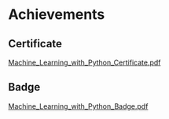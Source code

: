 

# Achievements
## Certificate
[Machine_Learning_with_Python_Certificate.pdf](https://prod-files-secure.s3.us-west-2.amazonaws.com/03e82b26-cccb-4906-bb56-adabcbdc0655/0f35a87e-0c16-48ac-af62-4e4cc34c6a19/Machine_Learning_with_Python_Certificate.pdf?X-Amz-Algorithm=AWS4-HMAC-SHA256&X-Amz-Content-Sha256=UNSIGNED-PAYLOAD&X-Amz-Credential=ASIAZI2LB466VDWVZUTT%2F20250131%2Fus-west-2%2Fs3%2Faws4_request&X-Amz-Date=20250131T081842Z&X-Amz-Expires=3600&X-Amz-Security-Token=IQoJb3JpZ2luX2VjELD%2F%2F%2F%2F%2F%2F%2F%2F%2F%2FwEaCXVzLXdlc3QtMiJHMEUCIGR2UpkuU0HVlwkbq472IurP4jAkES8Q8fRQ2mk7keXaAiEA8eYA4m1a8Z9cLaptZ1Qzmn0OVes4EbyeG47mGpNEylYqiAQIuf%2F%2F%2F%2F%2F%2F%2F%2F%2F%2FARAAGgw2Mzc0MjMxODM4MDUiDO3QJQv9WUEnP1M4bCrcA5d0eTfernH0p17ZJKNUrN3AeaFd7ZBhHG8Ew6wsi607VduT8o2Q%2BSnQl7N41ZERW4uzE1j8TSMoQOs1Mk2RaJsmNgdemKF2UIqOP%2FKOtQtgyOpmF7%2Bp3I%2B%2FgXa3i78ANmpisrR1GoNlKFyROKQGSJVqNkgLDmJEgw8ZpdTTV4AKVkN91gCCpkyifhSsZD5xthOldbILEJT%2BZ%2BSGgWcjs8d%2F%2BKlhNloYbWxKOik7R%2FBjtKQkbgA649qFdhb%2F%2F0OeDJEQdcXMjapCBS9Neh1YxBqIf8oNm1iVijICz7HNOGO9mNGpa6msnOY1xmNZ4v8NqfEKsc%2Bftq7BpmHrBAb4XLnnTn2DTcFgSa0Qjefu6Uck%2F0IlqFpROuwByC2z2ZIyZ58V6S%2FmhRMYJTuk4qnGJhgwjbMPSP544ms4Yce7xekUTga5%2Ba1poyVKVMUufZR%2Bu8X%2Bl%2ByTb7a%2BsaJTHx%2BtkPzjES0g8pizin%2FjcUKv0nWb7QBN66mlGECr%2Bvpz7oxlAD5P09S%2BH2lcyQzhuYZdQfCgZf7Mb1i3KLk5Vqf2%2F0SX3WHYSMUM%2FrqwTiWuZnpWkhYWo05Usgf8lqGnInmIABQ6e1Qt3eOmJ7Rd8a4Q9mvK8JhbDFhE9x2y%2FVHyMND98bwGOqUB2jcPusPbWIMrlnJ2Ah3o3hR8Vt52OmHn%2BLAyTI1JZnaI0qDctAQqASJDfTW5hGbeOg5s%2B4SlYmYLfQUW7q%2FA6B3VOfm1yp6y7Ud5xwSqNXIcosU4p%2BYWydDYQc0UjzGAO6fLQG6kd%2Fxh%2F7jZ6%2FdVo4ly3pyzOsGNU94ShmBf3Zn2tDUfW2v2e5U%2BafOQSLnVlDRQRCL9PeNQiopd3V%2Fm8VbYVkLr&X-Amz-Signature=bf64f518cadc1d3321e255cee2c6e1ed5d795512cc827c44d7a7dd6679f06a36&X-Amz-SignedHeaders=host&x-id=GetObject)
## Badge
[Machine_Learning_with_Python_Badge.pdf](https://prod-files-secure.s3.us-west-2.amazonaws.com/03e82b26-cccb-4906-bb56-adabcbdc0655/ff622a22-73d6-44e3-9c7b-e89a8e61b7aa/Machine_Learning_with_Python_Badge.pdf?X-Amz-Algorithm=AWS4-HMAC-SHA256&X-Amz-Content-Sha256=UNSIGNED-PAYLOAD&X-Amz-Credential=ASIAZI2LB466VDWVZUTT%2F20250131%2Fus-west-2%2Fs3%2Faws4_request&X-Amz-Date=20250131T081842Z&X-Amz-Expires=3600&X-Amz-Security-Token=IQoJb3JpZ2luX2VjELD%2F%2F%2F%2F%2F%2F%2F%2F%2F%2FwEaCXVzLXdlc3QtMiJHMEUCIGR2UpkuU0HVlwkbq472IurP4jAkES8Q8fRQ2mk7keXaAiEA8eYA4m1a8Z9cLaptZ1Qzmn0OVes4EbyeG47mGpNEylYqiAQIuf%2F%2F%2F%2F%2F%2F%2F%2F%2F%2FARAAGgw2Mzc0MjMxODM4MDUiDO3QJQv9WUEnP1M4bCrcA5d0eTfernH0p17ZJKNUrN3AeaFd7ZBhHG8Ew6wsi607VduT8o2Q%2BSnQl7N41ZERW4uzE1j8TSMoQOs1Mk2RaJsmNgdemKF2UIqOP%2FKOtQtgyOpmF7%2Bp3I%2B%2FgXa3i78ANmpisrR1GoNlKFyROKQGSJVqNkgLDmJEgw8ZpdTTV4AKVkN91gCCpkyifhSsZD5xthOldbILEJT%2BZ%2BSGgWcjs8d%2F%2BKlhNloYbWxKOik7R%2FBjtKQkbgA649qFdhb%2F%2F0OeDJEQdcXMjapCBS9Neh1YxBqIf8oNm1iVijICz7HNOGO9mNGpa6msnOY1xmNZ4v8NqfEKsc%2Bftq7BpmHrBAb4XLnnTn2DTcFgSa0Qjefu6Uck%2F0IlqFpROuwByC2z2ZIyZ58V6S%2FmhRMYJTuk4qnGJhgwjbMPSP544ms4Yce7xekUTga5%2Ba1poyVKVMUufZR%2Bu8X%2Bl%2ByTb7a%2BsaJTHx%2BtkPzjES0g8pizin%2FjcUKv0nWb7QBN66mlGECr%2Bvpz7oxlAD5P09S%2BH2lcyQzhuYZdQfCgZf7Mb1i3KLk5Vqf2%2F0SX3WHYSMUM%2FrqwTiWuZnpWkhYWo05Usgf8lqGnInmIABQ6e1Qt3eOmJ7Rd8a4Q9mvK8JhbDFhE9x2y%2FVHyMND98bwGOqUB2jcPusPbWIMrlnJ2Ah3o3hR8Vt52OmHn%2BLAyTI1JZnaI0qDctAQqASJDfTW5hGbeOg5s%2B4SlYmYLfQUW7q%2FA6B3VOfm1yp6y7Ud5xwSqNXIcosU4p%2BYWydDYQc0UjzGAO6fLQG6kd%2Fxh%2F7jZ6%2FdVo4ly3pyzOsGNU94ShmBf3Zn2tDUfW2v2e5U%2BafOQSLnVlDRQRCL9PeNQiopd3V%2Fm8VbYVkLr&X-Amz-Signature=633d8e2aa021ae47315af4bd3ce668bbe7afa55b39daa57939cf242279560362&X-Amz-SignedHeaders=host&x-id=GetObject)